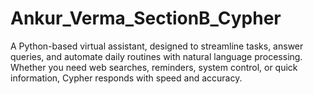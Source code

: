 # Ankur_Verma_SectionB_Cypher
A Python-based virtual assistant, designed to streamline tasks, answer queries, and automate daily routines with natural language processing. Whether you need web searches, reminders, system control, or quick information, Cypher responds with speed and accuracy.
